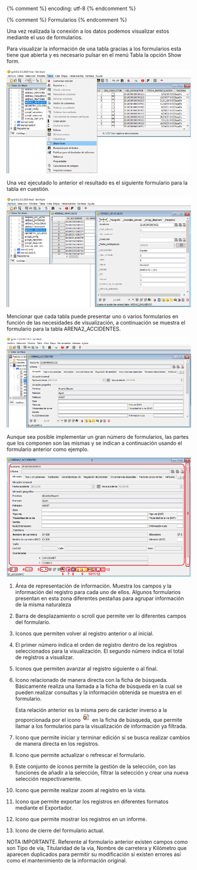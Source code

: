 {% comment %} encoding: utf-8 {% endcomment %}

{% comment %} Formularios {% endcomment %}

Una vez realizada la conexión a los datos podemos visualizar estos mediante 
el uso de formularios.

Para visualizar la información de una tabla gracias a los formularios esta 
tiene que abierta y es necesario pulsar en el menú Tabla la opción Show form. 

![Menu mostrar formulario](formularios_files/formulario_menu_tabla.png)

Una vez ejecutado lo anterior el resultado es el siguiente formulario para 
la tabla en cuestión.

![Menu mostrar formulario](formularios_files/formulario_ver_1.png)

Mencionar que cada tabla puede presentar uno o varios formularios en función 
de las necesidades de visualización, a continuación se muestra el formulario 
para la tabla ARENA2_ACCIDENTES.

![Menu mostrar formulario](formularios_files/formulario_ver_2.png)

Aunque sea posible implementar un gran número de formularios, las partes que 
los componen son las mismas y se indican a continuación usando el formulario 
anterior como ejemplo.

![Menu mostrar formulario](formularios_files/formulario_detalles.png)


1. Área de representación de información. Muestra los campos y la 
   información del registro para cada uno de ellos. Algunos formularios presentan 
   en esta zona diferentes pestañas para agrupar información de la misma naturaleza
2. Barra de desplazamiento o scroll que permite ver lo diferentes campos del formulario.
3. Iconos que permiten volver al registro anterior o al inicial.
4. El primer número indica el orden de registro dentro de los registros 
   seleccionados para la visualización. El segundo número indica el total de registros 
   a visualizar.
5. Iconos que permiten avanzar al registro siguiente o al final.
6. Icono relacionado de manera directa con la ficha de búsqueda. Básicamente realiza 
   una llamada a la ficha de búsqueda en la cual se pueden realizar consultas y la 
   información obtenida se muestra en el formulario.
  
   Esta relación anterior es la misma pero de carácter inverso a la proporcionada 
   por el icono  ![Formulario](formularios_files/boton_formulario.png) 
   en la ficha de búsqueda, que permite llamar a los formularios para 
   la visualización de información ya filtrada.
7. Icono que permite iniciar y terminar edición si se busca realizar cambios de 
   manera directa en los registros.
8. Icono que permite actualizar o refrescar el formulario.
9. Este conjunto de iconos permite la gestión de la selección, con las funciones 
   de añadir a la selección, filtrar la selección y crear una nueva selección 
   respectivamente.
10. Icono que permite realizar zoom al registro en la vista.
11. Icono que permite exportar los registros en diferentes formatos mediante 
    el Exportador.
12. Icono que permite mostrar los registros en un informe.
13. Icono de cierre del formulario actual.

NOTA IMPORTANTE. Referente al formulario anterior existen campos como son Tipo de 
vía, Titularidad de la vía, Nombre de carretera y Kilómetro que aparecen duplicados 
para permitir su modificación si existen errores así como el mantenimiento de la 
información original. 
